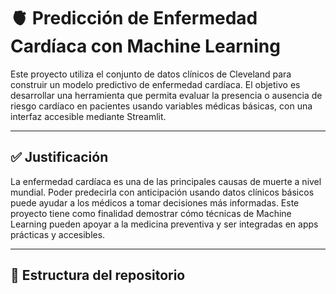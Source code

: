 # 🫀 Predicción de Enfermedad Cardíaca con Machine Learning

Este proyecto utiliza el conjunto de datos clínicos de Cleveland para construir un modelo predictivo de enfermedad cardíaca. El objetivo es desarrollar una herramienta que permita evaluar la presencia o ausencia de riesgo cardíaco en pacientes usando variables médicas básicas, con una interfaz accesible mediante Streamlit.

---

## ✅ Justificación

La enfermedad cardíaca es una de las principales causas de muerte a nivel mundial. Poder predecirla con anticipación usando datos clínicos básicos puede ayudar a los médicos a tomar decisiones más informadas. Este proyecto tiene como finalidad demostrar cómo técnicas de Machine Learning pueden apoyar a la medicina preventiva y ser integradas en apps prácticas y accesibles.

---

## 📁 Estructura del repositorio

